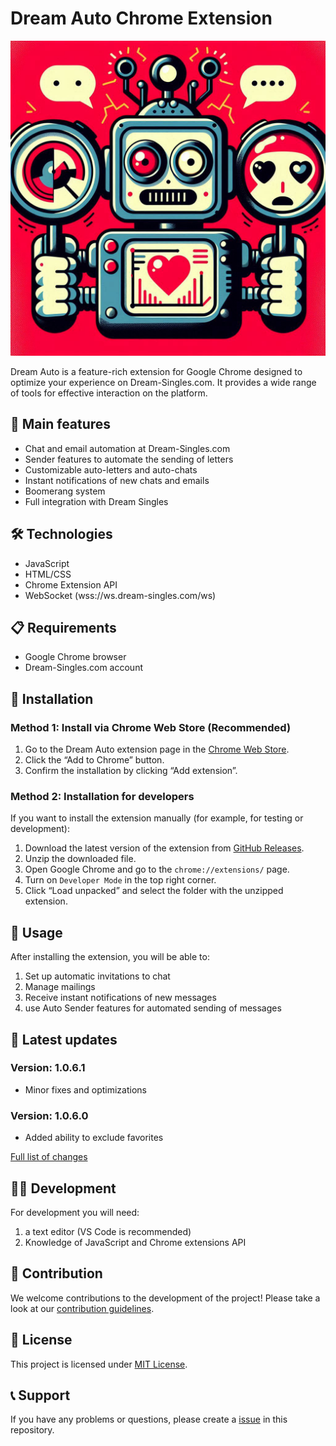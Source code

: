 # Dream Auto Chrome Extension

![Dream Auto Logo](Images/icon.png)

Dream Auto is a feature-rich extension for Google Chrome designed to optimize your experience on Dream-Singles.com. It provides a wide range of tools for effective interaction on the platform.

## 🌟 Main features

- Chat and email automation at Dream-Singles.com
- Sender features to automate the sending of letters
- Customizable auto-letters and auto-chats
- Instant notifications of new chats and emails
- Boomerang system
- Full integration with Dream Singles

## 🛠️ Technologies

- JavaScript
- HTML/CSS
- Chrome Extension API
- WebSocket (wss://ws.dream-singles.com/ws)

## 📋 Requirements

- Google Chrome browser
- Dream-Singles.com account

## 🚀 Installation

### Method 1: Install via Chrome Web Store (Recommended)

1. Go to the Dream Auto extension page in the [Chrome Web Store](https://chromewebstore.google.com/detail/dreamauto/lnpiojnpjlehhikibfjdjipipakodaol).
2. Click the “Add to Chrome” button.
3. Confirm the installation by clicking “Add extension”.

### Method 2: Installation for developers

If you want to install the extension manually (for example, for testing or development):

1. Download the latest version of the extension from [GitHub Releases](https://github.com/gupi1337-7/dreamauto/releases).
2. Unzip the downloaded file.
3. Open Google Chrome and go to the `chrome://extensions/` page.
4. Turn on `Developer Mode` in the top right corner.
5. Click “Load unpacked” and select the folder with the unzipped extension.

## 📜 Usage

After installing the extension, you will be able to:

1. Set up automatic invitations to chat
2. Manage mailings
3. Receive instant notifications of new messages
4. use Auto Sender features for automated sending of messages

## 🔄 Latest updates

### Version: 1.0.6.1

- Minor fixes and optimizations

### Version: 1.0.6.0

- Added ability to exclude favorites

[Full list of changes](CHANGELOG.md)

## 👨‍💻 Development

For development you will need:

1. a text editor (VS Code is recommended)
2. Knowledge of JavaScript and Chrome extensions API

## 🤝 Contribution

We welcome contributions to the development of the project! Please take a look at our [contribution guidelines](CONTRIBUTING.md).

## 📄 License

This project is licensed under [MIT License](LICENSE).

## 📞 Support

If you have any problems or questions, please create a [issue](https://github.com/gupi1337-7/dreamauto/issues) in this repository.
